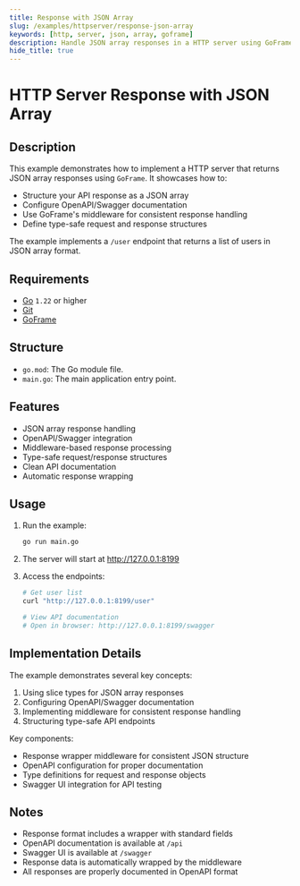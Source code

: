 ```yaml
---
title: Response with JSON Array
slug: /examples/httpserver/response-json-array
keywords: [http, server, json, array, goframe]
description: Handle JSON array responses in a HTTP server using GoFrame framework
hide_title: true
---
```


# HTTP Server Response with JSON Array


## Description

This example demonstrates how to implement a HTTP server that returns JSON array responses using `GoFrame`. It showcases how to:
- Structure your API response as a JSON array
- Configure OpenAPI/Swagger documentation
- Use GoFrame's middleware for consistent response handling
- Define type-safe request and response structures

The example implements a `/user` endpoint that returns a list of users in JSON array format.

## Requirements

- [Go](https://golang.org/dl/) `1.22` or higher
- [Git](https://git-scm.com/downloads)
- [GoFrame](https://goframe.org)

## Structure

- `go.mod`: The Go module file.
- `main.go`: The main application entry point.

## Features

- JSON array response handling
- OpenAPI/Swagger integration
- Middleware-based response processing
- Type-safe request/response structures
- Clean API documentation
- Automatic response wrapping

## Usage

1. Run the example:
   ```bash
   go run main.go
   ```

2. The server will start at http://127.0.0.1:8199

3. Access the endpoints:
   ```bash
   # Get user list
   curl "http://127.0.0.1:8199/user"
   
   # View API documentation
   # Open in browser: http://127.0.0.1:8199/swagger
   ```

## Implementation Details

The example demonstrates several key concepts:
1. Using slice types for JSON array responses
2. Configuring OpenAPI/Swagger documentation
3. Implementing middleware for consistent response handling
4. Structuring type-safe API endpoints

Key components:
- Response wrapper middleware for consistent JSON structure
- OpenAPI configuration for proper documentation
- Type definitions for request and response objects
- Swagger UI integration for API testing

## Notes

- Response format includes a wrapper with standard fields
- OpenAPI documentation is available at `/api`
- Swagger UI is available at `/swagger`
- Response data is automatically wrapped by the middleware
- All responses are properly documented in OpenAPI format
